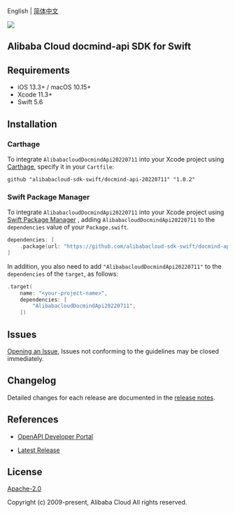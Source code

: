 English | [简体中文](README-CN.md)

![](https://aliyunsdk-pages.alicdn.com/icons/AlibabaCloud.svg)

## Alibaba Cloud docmind-api SDK for Swift

## Requirements

- iOS 13.3+ / macOS 10.15+
- Xcode 11.3+
- Swift 5.6

## Installation

### Carthage

To integrate `AlibabacloudDocmindApi20220711` into your Xcode project using [Carthage](https://github.com/Carthage/Carthage), specify it in your `Cartfile`:

```ogdl
github "alibabacloud-sdk-swift/docmind-api-20220711" "1.0.2"
```

### Swift Package Manager

To integrate `AlibabacloudDocmindApi20220711` into your Xcode project using [Swift Package Manager](https://swift.org/package-manager/) , adding `AlibabacloudDocmindApi20220711` to the `dependencies` value of your `Package.swift`.

```swift
dependencies: [
    .package(url: "https://github.com/alibabacloud-sdk-swift/docmind-api-20220711.git", from: "1.0.2")
]
```

In addition, you also need to add `"AlibabacloudDocmindApi20220711"` to the `dependencies` of the `target`, as follows:

```swift
.target(
    name: "<your-project-name>",
    dependencies: [
        "AlibabacloudDocmindApi20220711",
    ])
```

## Issues

[Opening an Issue](https://github.com/alibabacloud-sdk-swift/docmind-api-20220711/issues/new), Issues not conforming to the guidelines may be closed immediately.

## Changelog

Detailed changes for each release are documented in the [release notes](./ChangeLog.txt).

## References

* [OpenAPI Developer Portal](https://next.api.alibabacloud.com/home)
- [Latest Release](https://github.com/alibabacloud-sdk-swift/docmind-api-20220711)

## License

[Apache-2.0](http://www.apache.org/licenses/LICENSE-2.0)

Copyright (c) 2009-present, Alibaba Cloud All rights reserved.
